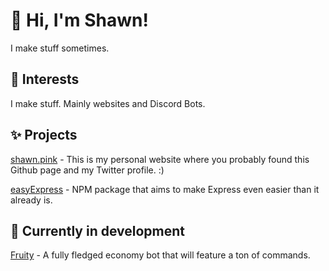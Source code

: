 # 👋 Hi, I'm Shawn!

I make stuff sometimes.

## 👀 Interests

I make stuff. Mainly websites and Discord Bots.

## ✨ Projects

[shawn.pink](https://shawn.pink) - This is my personal website where you probably found this Github page and my Twitter profile. :)

[easyExpress](https://github.com/shawndoesdesign/easyExpress) - NPM package that aims to make Express even easier than it already is.
## 🌱 Currently in development

[Fruity](https://github.com/shawndoesdesign/fruity) - A fully fledged economy bot that will feature a ton of commands.

